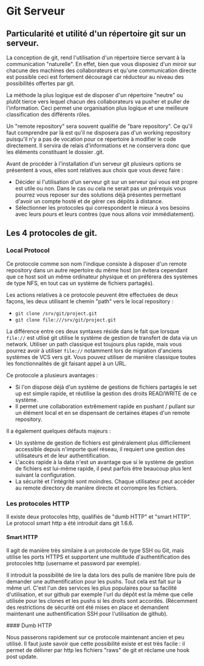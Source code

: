 # Git Serveur

## Particularité et utilité d'un répertoire git sur un serveur. 

La conception de git, rend l'utilisation d'un répertoire tierce servant à la communication "naturelle". En effet, bien que vous disposiez d'un miroir sur chacune des machines des collaborateurs et qu'une communication directe est possible ceci est fortement découragé car réducteur au niveau des possibilités offertes par git. 

La méthode la plus logique est de disposer d'un répertoire "neutre" ou plutôt tierce vers lequel chacun des collaborateurs va pusher et puller de l'information. Ceci permet une organisation plus logique et une meilleure classification des différents rôles. 

Un "remote repository" sera souvent qualifié de "bare repository". Ce qu'il faut comprendre par là est qu'il ne disposera pas d'un working repository puisqu'il n'y a pas de vocation pour ce répertoire à modifier le code directement. Il servira de relais d'informations et ne conservera donc que les éléments constituant le dossier .git. 

Avant de procéder à l'installation d'un serveur git plusieurs options se présentent à vous, elles sont relatives aux choix que vous devez faire : 

- Décider si l'utilisation d'un serveur git sur un serveur qui vous est propre est utile ou non. Dans le cas ou cela ne serait pas un prérequis vous pourrez vous reposer sur des solutions déjà présentes permettant d'avoir un compte hosté et de gérer ces dépôts à distance. 
- Sélectionner les protocoles qui correspondent le mieux à vos besoins avec leurs pours et leurs contres (que nous allons voir immédiatement). 

## Les 4 protocoles de git. 

### Local Protocol

Ce protocole comme son nom l'indique consiste à disposer d'un remote repository dans un autre repertoire du même host (on évitera cependant que ce host soit un même ordinateur physique et on préférera des systèmes de type NFS, en tout cas un système de fichiers partagés). 

Les actions relatives à ce protocole peuvent être effectuées de deux façons, les deux utilisant le chemin "path" vers le local repository : 

- `git clone /srv/git/project.git`
- `git clone file:///srv/git/project.git`

La différence entre ces deux syntaxes réside dans le fait que lorsque `file://` est utlisé git utilise le système de gestion de transfert de data via un network. Utiliser un path classique est toujours plus rapide, mais vous pourrez avoir à utiliser `file://` notamment lors de migration d'anciens systèmes de VCS vers git. Vous pouvez utiliser de manière classique toutes les fonctionnalités de git faisant appel à un URL. 

Ce protocole a plusieurs avantages :

- Si l'on dispose déjà d'un système de gestions de fichiers partagés le set up est simple rapide, et réutilise la gestion des droits READ/WRITE de ce système. 
- Il permet une collaboration extrêmement rapide en pushant / pullant sur un élément local et en se dispensant de certaines étapes d'un remote repository.

Il a également quelques défauts majeurs : 

- Un système de gestion de fichiers est généralement plus difficilement accessible depuis n'importe quel réseau, il requiert une gestion des utilisateurs et de leur authentification. 
- L'accès rapide à la data n'est un avantage que si le système de gestion de fichiers est lui-même rapide, il peut parfois être beaucoup plus lent suivant la configuration. 
- La sécurité et l'intégrité sont moindres. Chaque utilisateur peut accéder au remote directory de manière directe et corrompre les fichiers.  

### Les protocoles HTTP

Il existe deux protocoles http, qualifiés de "dumb HTTP" et "smart HTTP". Le protocol smart http a été introduit dans git 1.6.6.

#### Smart HTTP 

Il agit de manière très similaire à un protocole de type SSH ou Git, mais utilise les ports HTTPS et supportent une multitude d'authentification des protocoles http (username et password par exemple). 

Il introduit la possibilité de lire la data lors des pulls de manière libre puis de demander une authentification pour les pushs. Tout cela est fait sur la même url. C'est l'un des services les plus populaires pour sa facilité d'utilisation, et sur github par exemple l'url du dépôt est la même que celle utilisée pour les clones et les pushs si les droits sont accordés. (Récemment des restrictions de sécurité ont été mises en place et demandent maintenant une authentification SSH pour l'utilisation de github). 

#### Dumb HTTP 

Nous passerons rapidement sur ce protocole maintenant ancien et peu utilisé. Il faut juste savoir que cette possibilité existe et est très facile : il permet de délivrer par http les fichiers "raws" de git et réclame une hook post update.

